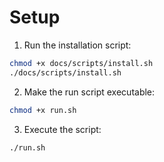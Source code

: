 # Setup

1. Run the installation script:
```bash
chmod +x docs/scripts/install.sh
./docs/scripts/install.sh
```

2. Make the run script executable:
```bash
chmod +x run.sh
```

3. Execute the script:
```bash
./run.sh
```